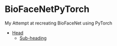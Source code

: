 # BioFaceNetPyTorch
My Attempt at recreating BioFaceNet using PyTorch

- [Head](#heading)
  * [Sub-heading](#sub-heading)




